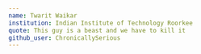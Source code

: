 ```yaml
---
name: Twarit Waikar
institution: Indian Institute of Technology Roorkee
quote: This guy is a beast and we have to kill it
github_user: ChronicallySerious
---
```

